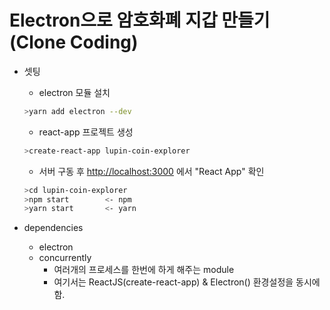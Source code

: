 # Electron으로 암호화폐 지갑 만들기 (Clone Coding)

- 셋팅
  - electron 모듈 설치
  ```sh
  >yarn add electron --dev
  ```
  - react-app 프로젝트 생성
  ```sh
  >create-react-app lupin-coin-explorer
  ```
  - 서버 구동 후 <http://localhost:3000> 에서 "React App" 확인
  ```sh
  >cd lupin-coin-explorer
  >npm start        <- npm
  >yarn start       <- yarn
  ```


- dependencies
  - electron
  - concurrently
    - 여러개의 프로세스를 한번에 하게 해주는 module
    - 여기서는 ReactJS(create-react-app) & Electron() 환경설정을 동시에 함.


